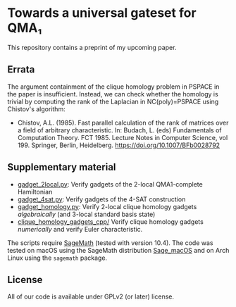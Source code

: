 # Towards a universal gateset for QMA₁

This repository contains a preprint of my upcoming paper.

## Errata

The argument containment of the clique homology problem in PSPACE in the paper is insufficient. Instead, we can check whether the homology is trivial by computing the rank of the Laplacian in NC(poly)=PSPACE using Chistov's algorithm:
- Chistov, A.L. (1985). Fast parallel calculation of the rank of matrices over a field of arbitrary characteristic. In: Budach, L. (eds) Fundamentals of Computation Theory. FCT 1985. Lecture Notes in Computer Science, vol 199. Springer, Berlin, Heidelberg. https://doi.org/10.1007/BFb0028792

## Supplementary material

- [gadget_2local.py](gadget_2local.py): Verify gadgets of the 2-local QMA1-complete Hamiltonian
- [gadget_4sat.py](gadget_4sat.py): Verify gadgets of the 4-SAT construction
- [gadget_homology.py](gadget_homology.py): Verify 2-local clique homology gadgets *algebraically* (and 3-local standard basis state)
- [clique_homology_gadgets_cpp/](clique_homology_gadgets_cpp/) Verify clique homology gadgets *numerically* and verify Euler characteristic.

The scripts require [SageMath](https://www.sagemath.org/) (tested with version 10.4).
The code was tested on macOS using the SageMath distribution [Sage_macOS](https://github.com/3-manifolds/Sage_macOS) and on Arch Linux using the `sagemath` package.

## License

All of our code is available under GPLv2 (or later) license.